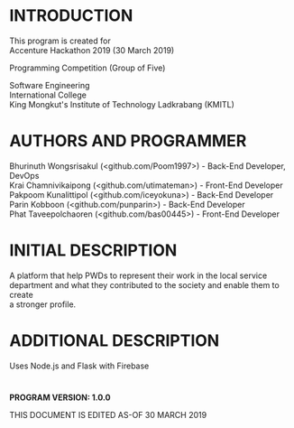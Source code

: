 # INTRODUCTION

  This program is created for <br>
  Accenture Hackathon 2019 (30 March 2019)<br>

  Programming Competition (Group of Five)<br>

  Software Engineering<br>
  International College<br>
  King Mongkut's Institute of Technology Ladkrabang (KMITL)<br>

# AUTHORS AND PROGRAMMER

  Bhurinuth Wongsrisakul (<github.com/Poom1997>) - Back-End Developer, DevOps  <br>
  Krai Chamnivikaipong (<github.com/utimateman>) - Front-End Developer  <br>
  Pakpoom Kunalittipol (<github.com/iceyokuna>) - Back-End Developer  <br>
  Parin Kobboon (<github.com/punparin>) - Back-End Developer  <br>
  Phat Taveepolchaoren (<github.com/bas00445>) - Front-End Developer  <br> 

# INITIAL DESCRIPTION

  A platform that help PWDs to represent their work in the local service <br>
  department and what they contributed to the society and enable them to create <br>
  a stronger profile.<br>


# ADDITIONAL DESCRIPTION

  Uses Node.js and Flask with Firebase

# 
**PROGRAM VERSION: 1.0.0<br>**

THIS DOCUMENT IS EDITED AS-OF 30 MARCH 2019<br>
